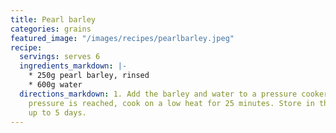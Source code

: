 ```yaml
---
title: Pearl barley
categories: grains
featured_image: "/images/recipes/pearlbarley.jpeg"
recipe:
  servings: serves 6
  ingredients_markdown: |-
    * 250g pearl barley, rinsed
    * 600g water
  directions_markdown: 1. Add the barley and water to a pressure cooker. Once the
    pressure is reached, cook on a low heat for 25 minutes. Store in the fridge for
    up to 5 days.
---
```


